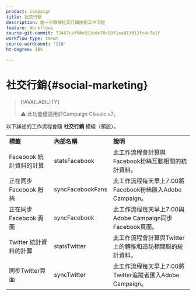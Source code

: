 ```yaml
---
product: campaign
title: 社交行銷
description: 進一步瞭解社交行銷技術工作流程
feature: Workflows
source-git-commit: 72467caf94e652ede70c00f1ea413012fc4c7e1f
workflow-type: tm+mt
source-wordcount: '116'
ht-degree: 18%

---
```



# 社交行銷{#social-marketing}



>[!AVAILABILITY]
>
>:warning: 此功能僅適用於Campaign Classic v7。

以下詳述的工作流程會隨 **社交行銷** 模組（預設）。

<table> 
 <tbody> 
  <tr> 
   <td> <strong>標籤</strong><br /> </td> 
   <td> <strong>內部名稱</strong><br /> </td> 
   <td> <strong>說明</strong><br /> </td> 
  </tr> 
  <tr> 
   <td> <span class="uicontrol">Facebook 統計資料的計算</span> <br /> </td> 
   <td> <span class="uicontrol">statsFacebook</span> <br /> </td> 
   <td> 此工作流程會計算與Facebook粉絲互動相關的統計資料。<br /> </td> 
  </tr> 
  <tr> 
   <td> <span class="uicontrol">正在同步 Facebook 粉絲</span> <br /> </td> 
   <td> <span class="uicontrol">syncFacebookFans</span> <br /> </td> 
   <td> 此工作流程每天早上7:00將Facebook粉絲匯入Adobe Campaign。<br /> </td> 
  </tr> 
  <tr> 
   <td> <span class="uicontrol">正在同步 Facebook 頁面</span> <br /> </td> 
   <td> <span class="uicontrol">syncFacebook</span> <br /> </td> 
   <td> 此工作流程每天早上7:00與Adobe Campaign同步Facebook頁面。<br /> </td> 
  </tr> 
  <tr> 
   <td> <span class="uicontrol">Twitter 統計資料的計算</span> <br /> </td> 
   <td> <span class="uicontrol">statsTwitter</span> <br /> </td> 
   <td> 此工作流程會計算與Twitter上的轉推和造訪相關聯的統計資料。<br /> </td> 
  </tr> 
  <tr> 
   <td> <span class="uicontrol">同步Twitter頁面</span> <br /> </td> 
   <td> <span class="uicontrol">syncTwitter</span> <br /> </td> 
   <td> 此工作流程每天早上7:00將Twitter追蹤者匯入Adobe Campaign。<br /> </td> 
  </tr> 
 </tbody> 
</table>

